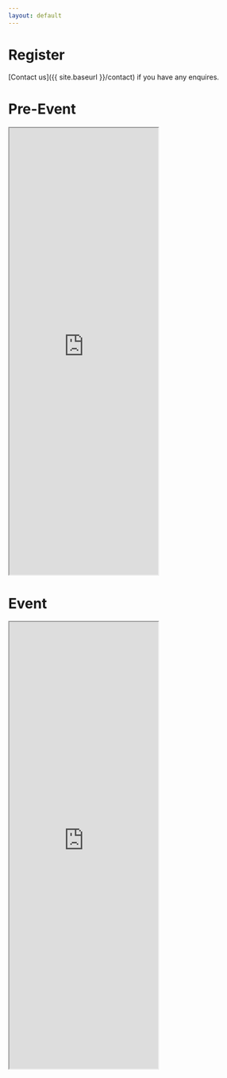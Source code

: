 ```yaml
---
layout: default
---
```


# Register

[Contact us]({{ site.baseurl }}/contact) if you have any enquires.

# Pre-Event

<iframe class="w100" height="900" src="https://tinyurl.com/bbcs18euler"></iframe>

# Event

<iframe class="w100" height="900" src="http://tinyurl.com/bbcs18main"></iframe>
